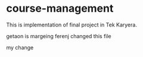 # course-management

This is implementation of final project in Tek Karyera.


getaon is margeing
ferenj changed this file

my change
